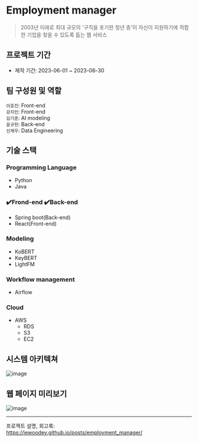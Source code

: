 # Employment manager
> 2003년 이래로 최대 규모의 '구직을 포기한 청년 층'이 자신이 지원하기에 적합한 기업을 찾을 수 있도록 돕는 웹 서비스

## 프로젝트 기간
- 제작 기간: 2023-06-01 ~ 2023-06-30

## 팀 구성원 및 역할
`이호진`: Front-end    
`강지인`: Front-end  
`김기훈`: AI modeling   
`윤규헌`: Back-end  
`신제우`: Data Engineering

## 기술 스택
### Programming Language
- Python
- Java

### ✔️Frond-end ✔️Back-end
- Spring boot(Back-end)
- React(Front-end)

### Modeling
- KoBERT
- KeyBERT
- LightFM

### Workflow management
- Airflow

### Cloud
- AWS
  - RDS
  - S3
  - EC2

## 시스템 아키텍쳐

![image](https://github.com/jewoodev/employment_manager/assets/105477856/1f805301-aacb-4d04-a868-ce2467ec615b)

## 웹 페이지 미리보기

![image](https://github.com/jewoodev/employment_manager/assets/105477856/5aa4e99a-4e81-4e5e-b8a0-0bf83172c92f)

<hr

<hr>

프로젝트 설명, 회고록: https://jewoodev.github.io/posts/employment_manager/

